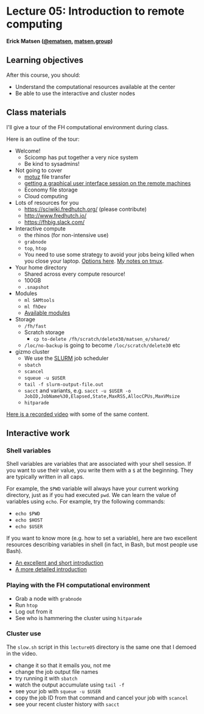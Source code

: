 # Lecture 05: Introduction to remote computing

**Erick Matsen ([@ematsen](https://twitter.com/ematsen), [matsen.group](http://matsen.group))**

## Learning objectives

After this course, you should:

- Understand the computational resources available at the center
- Be able to use the interactive and cluster nodes

## Class materials

I'll give a tour of the FH computational environment during class.

Here is an outline of the tour:

* Welcome!
    * Scicomp has put together a very nice system
    * Be kind to sysadmins!
* Not going to cover
    * [motuz](https://sciwiki.fredhutch.org/compdemos/motuz/) file transfer
    * [getting a graphical user interface session on the remote machines](https://sciwiki.fredhutch.org/scicomputing/access_nx/)
    * Economy file storage
    * Cloud computing
* Lots of resources for you
    * https://sciwiki.fredhutch.org/ (please contribute)
    * http://www.fredhutch.io/
    * https://fhbig.slack.com/
* Interactive compute
    * the rhinos (for non-intensive use)
    * `grabnode`
    * `top`, `htop`
    * You need to use some strategy to avoid your jobs being killed when you close your laptop. [Options here](https://sciwiki.fredhutch.org/scicomputing/access_methods/#ssh-connections). [My notes on tmux](http://erick.matsen.org/2020/01/04/2nd-gen-interactive-shell.html).
* Your home directory
    * Shared across every compute resource!
    * 100GB
    * `.snapshot`
* Modules
    * `ml SAMtools`
    * `ml fhDev`
    * [Available modules](https://sciwiki.fredhutch.org/scicomputing/compute_scientificSoftware/)
* Storage
    * `/fh/fast`
    * Scratch storage
        * `cp to-delete /fh/scratch/delete30/matsen_e/shared/`
    * `/loc/no-backup` is going to become `/loc/scratch/delete30` etc
* gizmo cluster
    * We use the [SLURM](https://slurm.schedmd.com/documentation.html) job scheduler
    * `sbatch`
    * `scancel`
    * `squeue -u $USER`
    * `tail -f slurm-output-file.out`
    * `sacct` and variants, e.g. `sacct -u $USER -o JobID,JobName%30,Elapsed,State,MaxRSS,AllocCPUs,MaxVMsize`
    * `hitparade`


[Here is a recorded video](https://www.youtube.com/watch?v=VkYdbQ0VoWU) with some of the same content.


## Interactive work

### Shell variables

Shell variables are variables that are associated with your shell session.
If you want to use their value, you write them with a `$` at the beginning.
They are typically written in all caps.

For example, the `$PWD` variable will always have your current working directory, just as if you had executed `pwd`.
We can learn the value of variables using `echo`.
For example, try the following commands:

* `echo $PWD`
* `echo $HOST`
* `echo $USER`

If you want to know more (e.g. how to set a variable), here are two excellent resources describing variables in shell (in fact, in Bash, but most people use Bash).

* [An excellent and short introduction](https://opensource.com/article/19/8/using-variables-bash)
* [A more detailed introduction](https://tldp.org/LDP/Bash-Beginners-Guide/html/sect_03_02.html)


### Playing with the FH computational environment

* Grab a node with `grabnode`
* Run `htop`
* Log out from it
* See who is hammering the cluster using `hitparade`


### Cluster use

The `slow.sh` script in this `lecture05` directory is the same one that I demoed in the video.

* change it so that it emails you, not me
* change the job output file names
* try running it with `sbatch`
* watch the output accumulate using `tail -f`
* see your job with `squeue -u $USER`
* copy the job ID from that command and cancel your job with `scancel`
* see your recent cluster history with `sacct`
